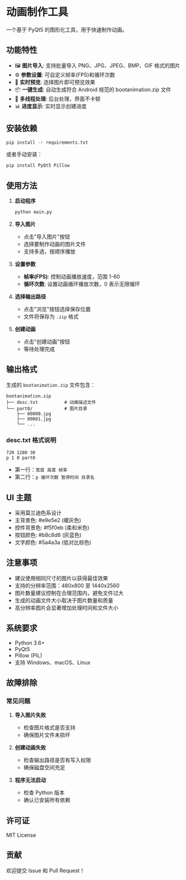 # 动画制作工具

一个基于 PyQt5 的图形化工具，用于快速制作动画。

## 功能特性

- 🖼️ **图片导入**: 支持批量导入 PNG、JPG、JPEG、BMP、GIF 格式的图片
- ⚙️ **参数设置**: 可自定义帧率(FPS)和循环次数
- 👀 **实时预览**: 选择图片即可预览效果
- 📦 **一键生成**: 自动生成符合 Android 规范的 bootanimation.zip 文件
- 🔄 **多线程处理**: 后台处理，界面不卡顿
- 📊 **进度显示**: 实时显示创建进度

## 安装依赖

```bash
pip install -r requirements.txt
```

或者手动安装：

```bash
pip install PyQt5 Pillow
```

## 使用方法

1. **启动程序**
   ```bash
   python main.py
   ```

2. **导入图片**
   - 点击"导入图片"按钮
   - 选择要制作动画的图片文件
   - 支持多选，按顺序播放

3. **设置参数**
   - **帧率(FPS)**: 控制动画播放速度，范围 1-60
   - **循环次数**: 设置动画循环播放次数，0 表示无限循环

4. **选择输出路径**
   - 点击"浏览"按钮选择保存位置
   - 文件将保存为 `.zip` 格式

5. **创建动画**
   - 点击"创建动画"按钮
   - 等待处理完成

## 输出格式

生成的 `bootanimation.zip` 文件包含：

```
bootanimation.zip
├── desc.txt          # 动画描述文件
└── part0/            # 图片目录
    ├── 00000.jpg
    ├── 00001.jpg
    └── ...
```

### desc.txt 格式说明

```
720 1280 30
p 1 0 part0
```

- 第一行：`宽度 高度 帧率`
- 第二行：`p 循环次数 暂停时间 目录名`

## UI 主题

- 采用莫兰迪色系设计
- 主背景色: #e9e5e2 (暖灰色)
- 控件背景色: #f5f0eb (柔和米色)
- 按钮颜色: #b8c8d8 (灰蓝色)
- 文字颜色: #5a4a3a (低对比棕色)

## 注意事项

- 建议使用相同尺寸的图片以获得最佳效果
- 支持的分辨率范围：480x800 至 1440x2560
- 图片数量建议控制在合理范围内，避免文件过大
- 生成的动画文件大小取决于图片数量和质量
- 高分辨率图片会显著增加处理时间和文件大小

## 系统要求

- Python 3.6+
- PyQt5
- Pillow (PIL)
- 支持 Windows、macOS、Linux

## 故障排除

### 常见问题

1. **导入图片失败**
   - 检查图片格式是否支持
   - 确保图片文件未损坏

2. **创建动画失败**
   - 检查输出路径是否有写入权限
   - 确保磁盘空间充足

3. **程序无法启动**
   - 检查 Python 版本
   - 确认已安装所有依赖

## 许可证

MIT License

## 贡献

欢迎提交 Issue 和 Pull Request！
